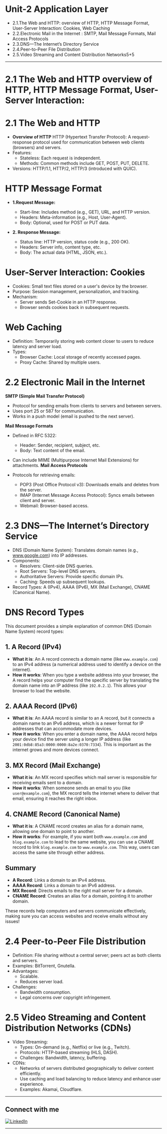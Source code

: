 # Unit-2 Application Layer
* 2.1.The Web and HTTP: overview of HTTP, HTTP Message Format, User-Server Interaction: Cookies, Web Caching
* 2.2.Electronic Mail in the Internet : SMTP, Mail Message Formats, Mail Access Protocols
* 2.3.DNS—The Internet’s Directory Service
* 2.4.Peer-to-Peer File Distribution
* 2.5.Video Streaming and Content Distribution Networks5+5


<hr> 

# 2.1 The Web and HTTP overview of HTTP, HTTP Message Format, User-Server Interaction:



# 2.1 The Web and HTTP
* <b>Overview of HTTP</b>
HTTP (Hypertext Transfer Protocol): A request-response protocol used for communication between web clients (browsers) and servers. 
* Features:
    * Stateless: Each request is independent.
    * Methods: Common methods include GET, POST, PUT, DELETE.
* Versions: HTTP/1.1, HTTP/2, HTTP/3 (introduced with QUIC).

# HTTP Message Format
* <b> 1.Request Message:</b>
    * Start-line: Includes method (e.g., GET), URL, and HTTP version.
    * Headers: Meta-information (e.g., Host, User-Agent).
    * Body: Optional, used for POST or PUT data.

* <b> 2. Response Message:</b>
    * Status line: HTTP version, status code (e.g., 200 OK).
    * Headers: Server info, content type, etc.
    * Body: The actual data (HTML, JSON, etc.).

# User-Server Interaction: Cookies
* Cookies: Small text files stored on a user's device by the browser.
* Purpose: Session management, personalization, and tracking.
* Mechanism:
    * Server sends Set-Cookie in an HTTP response.
    * Browser sends cookies back in subsequent requests.

# Web Caching
* Definition: Temporarily storing web content closer to users to reduce latency and server load.
* Types:
    * Browser Cache: Local storage of recently accessed pages.
    * Proxy Cache: Shared by multiple users.


# 2.2 Electronic Mail in the Internet
<b>SMTP (Simple Mail Transfer Protocol)</b>

* Protocol for sending emails from clients to servers and between servers.
* Uses port 25 or 587 for communication.
* Works in a push model (email is pushed to the next server).

<b>Mail Message Formats</b>

* Defined in RFC 5322:
    * Header: Sender, recipient, subject, etc.
    * Body: Text content of the email.
* Can include MIME (Multipurpose Internet Mail Extensions) for attachments.
<b>Mail Access Protocols</b>

* Protocols for retrieving emails:
    * POP3 (Post Office Protocol v3): Downloads emails and deletes from the server.
    * IMAP (Internet Message Access Protocol): Syncs emails between client and server.
    * Webmail: Browser-based access.


# 2.3 DNS—The Internet’s Directory Service
* DNS (Domain Name System): Translates domain names (e.g., www.google.com) into IP addresses.
* Components:
    * Resolvers: Client-side DNS queries.
    * Root Servers: Top-level DNS servers.
    * Authoritative Servers: Provide specific domain IPs.
    * Caching: Speeds up subsequent lookups.
* Record Types: A (IPv4), AAAA (IPv6), MX (Mail Exchange), CNAME (Canonical Name).
# DNS Record Types

This document provides a simple explanation of common DNS (Domain Name System) record types:

## 1. A Record (IPv4)
- **What it is**: An A record connects a domain name (like `www.example.com`) to an IPv4 address (a numerical address used to identify a device on the internet).
- **How it works**: When you type a website address into your browser, the A record helps your computer find the specific server by translating the domain name into an IP address (like `192.0.2.1`). This allows your browser to load the website.

## 2. AAAA Record (IPv6)
- **What it is**: An AAAA record is similar to an A record, but it connects a domain name to an IPv6 address, which is a newer format for IP addresses that can accommodate more devices.
- **How it works**: When you enter a domain name, the AAAA record helps your device find the server using a longer IP address (like `2001:0db8:85a3:0000:0000:8a2e:0370:7334`). This is important as the internet grows and more devices connect.

## 3. MX Record (Mail Exchange)
- **What it is**: An MX record specifies which mail server is responsible for receiving emails sent to a domain.
- **How it works**: When someone sends an email to you (like `user@example.com`), the MX record tells the internet where to deliver that email, ensuring it reaches the right inbox.

## 4. CNAME Record (Canonical Name)
- **What it is**: A CNAME record creates an alias for a domain name, allowing one domain to point to another.
- **How it works**: For example, if you want both `www.example.com` and `blog.example.com` to lead to the same website, you can use a CNAME record to link `blog.example.com` to `www.example.com`. This way, users can access the same site through either address.

## Summary
- **A Record**: Links a domain to an IPv4 address.
- **AAAA Record**: Links a domain to an IPv6 address.
- **MX Record**: Directs emails to the right mail server for a domain.
- **CNAME Record**: Creates an alias for a domain, pointing it to another domain.

These records help computers and servers communicate effectively, making sure you can access websites and receive emails without any issues!


# 2.4 Peer-to-Peer File Distribution
* Definition: File sharing without a central server; peers act as both clients and servers.
* Examples: BitTorrent, Gnutella.
* Advantages:
    * Scalable.
    * Reduces server load.
* Challenges:
    * Bandwidth consumption.
    * Legal concerns over copyright infringement.


# 2.5 Video Streaming and Content Distribution Networks (CDNs)
* Video Streaming:
    * Types: On-demand (e.g., Netflix) or live (e.g., Twitch).
    * Protocols: HTTP-based streaming (HLS, DASH).
    * Challenges: Bandwidth, latency, buffering.
* CDNs:
    * Networks of servers distributed geographically to deliver content efficiently.
    * Use caching and load balancing to reduce latency and enhance user experience.
    * Examples: Akamai, Cloudflare.

<hr>

## Connect with me

[![LinkedIn](https://img.shields.io/badge/LinkedIn-Profile-blue?logo=linkedin&logoColor=white&style=flat-square)](https://www.linkedin.com/in/sushan-khatri-959248259/)
<hr>
